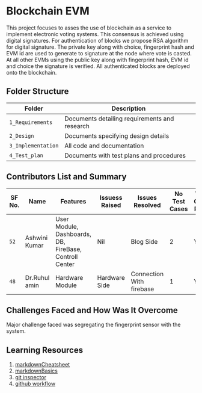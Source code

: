 # Blockchain EVM
This project focuses to asses the use of blockchain as a service to implement electronic voting systems. This consensus is achieved using digital signatures. For 
authentication of blocks we propose RSA algorithm for digital signature. The private key along with choice, fingerprint hash and EVM id are used to generate to signature at the node 
where vote is casted. At all other EVMs using the public key along with fingerprint hash, EVM id and choice the signature is verified. All authenticated blocks are deployed onto the 
blockchain.
## Folder Structure
Folder             | Description
-------------------| -----------------------------------------
`1_Requirements`   | Documents detailing requirements and research
`2_Design`         | Documents specifying design details
`3_Implementation` | All code and documentation
`4_Test_plan`      | Documents with test plans and procedures

## Contributors List and Summary

SF No. |  Name   |    Features    | Issuess Raised |Issues Resolved|No Test Cases|Test Case Pass
-------|---------|----------------|----------------|---------------|-------------|--------------
`52` | Ashwini Kumar | User Module, Dashboards, DB, FireBase, Controll Center     | Nil     | Blog Side   | 2   | YES    
`48` | Dr.Ruhul amin | Hardware Module | Hardware Side |Connection With firebase  | 1 | YES

## Challenges Faced and How Was It Overcome

Major challenge faced was segregating the fingerprint sensor with the system.


## Learning Resources
1. [markdownCheatsheet](https://github.com/adam-p/markdown-here/wiki/Markdown-Cheatsheet)
2. [markdownBasics](https://guides.github.com/features/mastering-markdown/)
3. [git inspector](https://github.com/ejwa/gitinspector.git)
4. [github workflow](https://docs.github.com/en/actions/learn-github-action)
